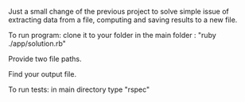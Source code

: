 Just a small change of the previous project to solve simple issue of extracting data from a file, computing and saving results to a new file.

To run program:
clone it to your folder 
in the main folder : "ruby ./app/solution.rb"

Provide two file paths.

Find your output file.


To run tests:
in main directory type "rspec"